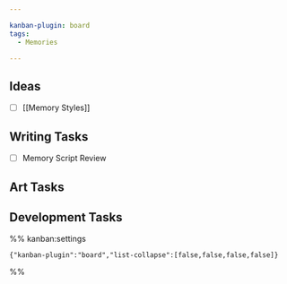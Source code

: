 ```yaml
---

kanban-plugin: board
tags:
  - Memories

---
```


## Ideas

- [ ] [[Memory Styles]]


## Writing Tasks

- [ ] Memory Script Review


## Art Tasks



## Development Tasks





%% kanban:settings
```
{"kanban-plugin":"board","list-collapse":[false,false,false,false]}
```
%%